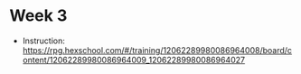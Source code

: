 # Week 3

- Instruction: https://rpg.hexschool.com/#/training/12062289980086964008/board/content/12062289980086964009_12062289980086964027